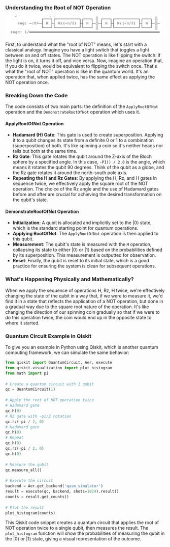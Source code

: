 ### Understanding the Root of NOT Operation

![root_not](root_not.png)

First, to understand what the "root of NOT" means, let's start with a classical analogy. Imagine you have a light switch that toggles a light between on and off states. The NOT operation is like flipping the switch: if the light is on, it turns it off, and vice versa. Now, imagine an operation that, if you do it twice, would be equivalent to flipping the switch once. That's what the "root of NOT" operation is like in the quantum world. It's an operation that, when applied twice, has the same effect as applying the NOT operation once.

### Breaking Down the Code

The code consists of two main parts: the definition of the `ApplyRootOfNot` operation and the `DemonstrateRootOfNot` operation which uses it.

#### ApplyRootOfNot Operation

- **Hadamard (H) Gate**: This gate is used to create superposition. Applying it to a qubit changes its state from a definite 0 or 1 to a combination (superposition) of both. It's like spinning a coin so it's neither heads nor tails but both at the same time.
- **Rz Gate**: This gate rotates the qubit around the Z-axis of the Bloch sphere by a specified angle. In this case, `-PI() / 2.0` is the angle, which means it rotates the qubit 90 degrees. Think of the qubit as a globe, and the Rz gate rotates it around the north-south pole axis.
- **Repeating the H and Rz Gates**: By applying the H, Rz, and H gates in sequence twice, we effectively apply the square root of the NOT operation. The choice of the Rz angle and the use of Hadamard gates before and after are crucial for achieving the desired transformation on the qubit's state.

#### DemonstrateRootOfNot Operation

- **Initialization**: A qubit is allocated and implicitly set to the |0⟩ state, which is the standard starting point for quantum operations.
- **Applying RootOfNot**: The `ApplyRootOfNot` operation is then applied to this qubit.
- **Measurement**: The qubit's state is measured with the `M` operation, collapsing its state to either |0⟩ or |1⟩ based on the probabilities defined by its superposition. This measurement is outputted for observation.
- **Reset**: Finally, the qubit is reset to its initial state, which is a good practice for ensuring the system is clean for subsequent operations.

### What's Happening Physically and Mathematically?

When we apply the sequence of operations H, Rz, H twice, we're effectively changing the state of the qubit in a way that, if we were to measure it, we'd find it in a state that reflects the application of a NOT operation, but done in a gradual way due to the square root nature of the operation. It's like changing the direction of our spinning coin gradually so that if we were to do this operation twice, the coin would end up in the opposite state to where it started.

### Quantum Circuit Example in Qiskit

To give you an example in Python using Qiskit, which is another quantum computing framework, we can simulate the same behavior:

```python
from qiskit import QuantumCircuit, Aer, execute
from qiskit.visualization import plot_histogram
from math import pi

# Create a quantum circuit with 1 qubit
qc = QuantumCircuit(1)

# Apply the root of NOT operation twice
# Hadamard gate
qc.h(0)
# Rz gate with -pi/2 rotation
qc.rz(-pi / 2, 0)
# Hadamard gate
qc.h(0)
# Repeat
qc.h(0)
qc.rz(-pi / 2, 0)
qc.h(0)

# Measure the qubit
qc.measure_all()

# Execute the circuit
backend = Aer.get_backend('qasm_simulator')
result = execute(qc, backend, shots=1024).result()
counts = result.get_counts()

# Plot the result
plot_histogram(counts)
```

This Qiskit code snippet creates a quantum circuit that applies the root of NOT operation twice to a single qubit, then measures the result. The `plot_histogram` function will show the probabilities of measuring the qubit in the |0⟩ or |1⟩ state, giving a visual representation of the outcome.
